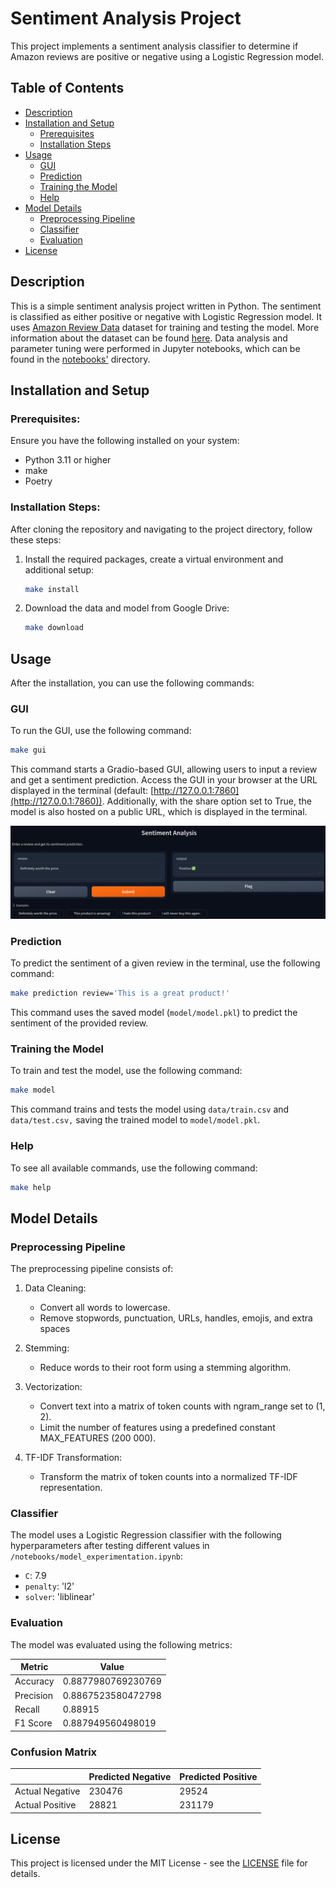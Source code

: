 # Sentiment Analysis Project

This project implements a sentiment analysis classifier to determine if Amazon reviews are positive or negative using a
Logistic Regression model.

## Table of Contents

- [Description](#description)
- [Installation and Setup](#installation-and-setup)
    - [Prerequisites](#prerequisites)
    - [Installation Steps](#installation-steps)
- [Usage](#usage)
    - [GUI](#gui)
    - [Prediction](#prediction)
    - [Training the Model](#training-the-model)
    - [Help](#help)
- [Model Details](#model-details)
    - [Preprocessing Pipeline](#preprocessing-pipeline)
    - [Classifier](#classifier)
    - [Evaluation](#evaluation)
- [License](#license)

## Description

This is a simple sentiment analysis project written in Python. The sentiment is classified as either positive or
negative with Logistic Regression model. It
uses [Amazon Review Data](https://www.kaggle.com/datasets/bittlingmayer/amazonreviews) dataset for training and testing
the model. More information about the dataset can be found [here](data/README.md). Data analysis and parameter tuning
were performed in Jupyter notebooks, which can be found in the [notebooks'](notebooks) directory.

## Installation and Setup

### Prerequisites:

Ensure you have the following installed on your system:

- Python 3.11 or higher
- make
- Poetry

### Installation Steps:

After cloning the repository and navigating to the project directory, follow these steps:

1. Install the required packages, create a virtual environment and additional setup:
    ```bash
    make install
    ```

2. Download the data and model from Google Drive:
    ```bash
    make download
    ```

## Usage

After the installation, you can use the following commands:

### GUI

To run the GUI, use the following command:

```bash
make gui
```

This command starts a Gradio-based GUI, allowing users to input a review and get a sentiment prediction. Access the GUI
in your browser at the URL displayed in the terminal (default: [http://127.0.0.1:7860](http://127.0.0.1:7860)).
Additionally, with the share
option set to True, the model is also hosted on a public URL, which is displayed in the terminal.

![GUI](assets/gradio.png)

### Prediction

To predict the sentiment of a given review in the terminal, use the following command:

```bash
make prediction review='This is a great product!'
```

This command uses the saved model (`model/model.pkl`) to predict the sentiment of the provided review.

### Training the Model

To train and test the model, use the following command:

```bash
make model
```

This command trains and tests the model using `data/train.csv` and `data/test.csv,` saving the trained model
to `model/model.pkl`.

### Help

To see all available commands, use the following command:

```bash
make help
```

## Model Details

### Preprocessing Pipeline

The preprocessing pipeline consists of:

1. Data Cleaning:
    - Convert all words to lowercase.
    - Remove stopwords, punctuation, URLs, handles, emojis, and extra spaces

2. Stemming:
    - Reduce words to their root form using a stemming algorithm.

3. Vectorization:
    - Convert text into a matrix of token counts with ngram_range set to (1, 2).
    - Limit the number of features using a predefined constant MAX_FEATURES (200 000).

4. TF-IDF Transformation:
    - Transform the matrix of token counts into a normalized TF-IDF representation.

### Classifier

The model uses a Logistic Regression classifier with the following hyperparameters after testing different values in
`/notebooks/model_experimentation.ipynb`:

- `C`: 7.9
- `penalty`: 'l2'
- `solver`: 'liblinear'

### Evaluation

The model was evaluated using the following metrics:

| Metric    | Value              |
|-----------|--------------------|
| Accuracy  | 0.8877980769230769 |
| Precision | 0.8867523580472798 |
| Recall    | 0.88915            |
| F1 Score  | 0.887949560498019  |

### Confusion Matrix

|                 | Predicted Negative | Predicted Positive |
|-----------------|--------------------|--------------------|
| Actual Negative | 230476             | 29524              |
| Actual Positive | 28821              | 231179             |

## License

This project is licensed under the MIT License - see the [LICENSE](LICENSE) file for details.
